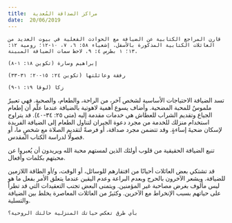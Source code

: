 ```yaml
---
title:  مراكز الصداقة المُعدية
date:  20/06/2019
---
```


`قارن المراجع الكتابية عن الضيافة مع الحوادث الفعلية في بيوت العديد من العائلات الكتابية المذكورة بالأسفل. إشعياء ٥٨: ٦، ٧، ١٠-١٢؛ رومية ١٢: ١٣؛ ١ بطرس ٤: ٩. لاحظ سمات الضيافة المبينة.`

`إبراهيم وسارة (تكوين ١٨: ١-٨)`

`رفقة وعائلتها (تكوين ٢٤: ١٥-٢٠؛ ٣١-٣٣)`

`زكا (لوقا ١٩: ١-٩)`

تسد الضيافة الاحتياجات الأساسية لشخص آخر، من الراحة، والطعام، والصحبة. فهي تعبيرٌ ملموسٌ للمحبة المضحية. وأضاف يسوع أهمية لاهوتية بالضيافة عندما علَّم أن إطعام الجياع وتقديم الشراب للعطاش هي خدمات مقدمة إليه (متى ٢٥: ٣٤-٤٠). قد يتراوح استخدام منزلك للخدمة من مجرد دعوة الجيران لتناول الطعام إلى الضيافة الفريدة لإسكان ضحيةَ إساءةٍ. وقد تتضمن مجرد صداقة، أو فرصةً لتقديم الصلاة مع شخصٍ ما، أو فصولًا لدراسة الكتاب المقدس.

تنبع الضيافة الحقيقية من قلوب أولئك الذين لمستهم محبة الله ويريدون أن يُعبروا عن محبتهم بكلمات وأفعال.

قد تشتكي بعض العائلات أحيانًا من افتقارهم للوسائل، أو الوقت، و/أو الطاقة اللازمين للضيافة. ويشعر الآخرون بالحرج وبعدم البراعة وعدم اليقين عندما يتعلق الأمر بفعل ما هو ليس مألوف بغرض مصاحبة غير المؤمنين. ويتمنى البعض تجنب التعقيدات التي قد تطرأ على حياتهم بسبب الإنخراط مع الآخرين. وكثيرٌ من العائلات المعاصرة يخلط بين الضيافة والتسلية.

`بأي طرق تعكس حياتك المنزلية حالتك الروحية؟`